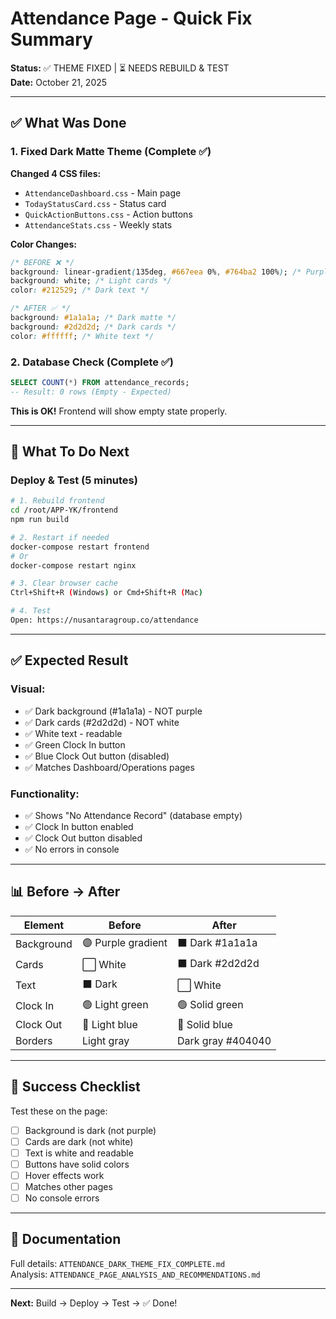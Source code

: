 # Attendance Page - Quick Fix Summary

**Status:** ✅ THEME FIXED | ⏳ NEEDS REBUILD & TEST  
**Date:** October 21, 2025

---

## ✅ What Was Done

### 1. Fixed Dark Matte Theme (Complete ✅)

**Changed 4 CSS files:**
- `AttendanceDashboard.css` - Main page
- `TodayStatusCard.css` - Status card
- `QuickActionButtons.css` - Action buttons
- `AttendanceStats.css` - Weekly stats

**Color Changes:**
```css
/* BEFORE ❌ */
background: linear-gradient(135deg, #667eea 0%, #764ba2 100%); /* Purple */
background: white; /* Light cards */
color: #212529; /* Dark text */

/* AFTER ✅ */
background: #1a1a1a; /* Dark matte */
background: #2d2d2d; /* Dark cards */
color: #ffffff; /* White text */
```

### 2. Database Check (Complete ✅)

```sql
SELECT COUNT(*) FROM attendance_records;
-- Result: 0 rows (Empty - Expected)
```

**This is OK!** Frontend will show empty state properly.

---

## 🚀 What To Do Next

### Deploy & Test (5 minutes)

```bash
# 1. Rebuild frontend
cd /root/APP-YK/frontend
npm run build

# 2. Restart if needed
docker-compose restart frontend
# Or
docker-compose restart nginx

# 3. Clear browser cache
Ctrl+Shift+R (Windows) or Cmd+Shift+R (Mac)

# 4. Test
Open: https://nusantaragroup.co/attendance
```

---

## ✅ Expected Result

### Visual:
- ✅ Dark background (#1a1a1a) - NOT purple
- ✅ Dark cards (#2d2d2d) - NOT white
- ✅ White text - readable
- ✅ Green Clock In button
- ✅ Blue Clock Out button (disabled)
- ✅ Matches Dashboard/Operations pages

### Functionality:
- ✅ Shows "No Attendance Record" (database empty)
- ✅ Clock In button enabled
- ✅ Clock Out button disabled
- ✅ No errors in console

---

## 📊 Before → After

| Element | Before | After |
|---------|--------|-------|
| Background | 🟣 Purple gradient | ⬛ Dark #1a1a1a |
| Cards | ⬜ White | ⬛ Dark #2d2d2d |
| Text | ⬛ Dark | ⬜ White |
| Clock In | 🟢 Light green | 🟢 Solid green |
| Clock Out | 🔵 Light blue | 🔵 Solid blue |
| Borders | Light gray | Dark gray #404040 |

---

## 🎯 Success Checklist

Test these on the page:
- [ ] Background is dark (not purple)
- [ ] Cards are dark (not white)
- [ ] Text is white and readable
- [ ] Buttons have solid colors
- [ ] Hover effects work
- [ ] Matches other pages
- [ ] No console errors

---

## 🔗 Documentation

Full details: `ATTENDANCE_DARK_THEME_FIX_COMPLETE.md`  
Analysis: `ATTENDANCE_PAGE_ANALYSIS_AND_RECOMMENDATIONS.md`

---

**Next:** Build → Deploy → Test → ✅ Done!

